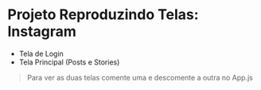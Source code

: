 # Projeto Reproduzindo Telas: Instagram
- Tela de Login
- Tela Principal (Posts e Stories)

> Para ver as duas telas comente uma e descomente a outra no App.js
